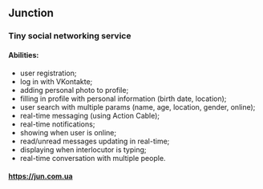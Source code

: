 ## Junction
### Tiny social networking service

#### Abilities:
 - user registration;
 - log in with VKontakte;
 - adding personal photo to profile;
 - filling in profile with personal information (birth date, location);
 - user search with multiple params (name, age, location, gender, online);
 - real-time messaging (using Action Cable);
 - real-time notifications;
 - showing when user is online;
 - read/unread messages updating in real-time;
 - displaying when interlocutor is typing;
 - real-time conversation with multiple people.

#### https://jun.com.ua
